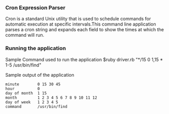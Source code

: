 ### Cron Expression Parser

Cron is a standard Unix utility that is used to schedule commands for automatic execution at specific intervals.This command line application parses a cron string and expands each field to show the times at which the command will run.

### Running the application

Sample Command used to run the application $ruby driver.rb "*/15 0 1,15 * 1-5 /usr/bin/find"

Sample output of the application
```
minute        0 15 30 45
hour          0
day of month  1 15
month         1 2 3 4 5 6 7 8 9 10 11 12
day of week   1 2 3 4 5
command       /usr/bin/find
```
